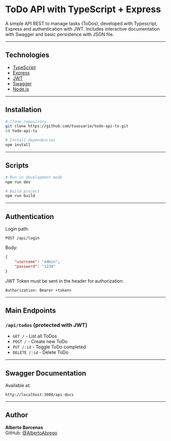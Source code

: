 # ToDo API with TypeScript + Express

A simple API REST to manage tasks (ToDos), developed with Typescript, Express and authentication with JWT. Includes interactive documentation with Swagger and basic persistence with JSON file.

---

## Technologies

-   [TypeScript](https://www.typescriptlang.org/)
-   [Express](https://expressjs.com/)
-   [JWT](https://jwt.io/)
-   [Swagger](https://swagger.io/)
-   [Node.js](https://nodejs.org/)

---

## Installation

```bash
# Clone repository
git clone https://github.com/tuusuario/todo-api-ts.git
cd todo-api-ts

# Install dependencies
npm install
```

---

## Scripts

```bash
# Run in development mode
npm run dev

# Build project
npm run build
```

---

## Authentication

Login path:

```
POST /api/login
```

Body:

```json
{
    "username": "admin",
    "password": "1234"
}
```

JWT Token must be sent in the header for authorization:

```http
Authorization: Bearer <token>
```

---

## Main Endpoints

### `/api/todos` (protected with JWT)

-   `GET /` - List all ToDos
-   `POST /` - Create new ToDo
-   `PUT /:id` - Toggle ToDo completed
-   `DELETE /:id` - Delete ToDo

---

## Swagger Documentation

Available at:

```
http://localhost:3000/api-docs
```

---

## Author

**Alberto Barcenas**  
GitHub: [@AlbertoAbrego](https://github.com/AlbertoAbrego)
